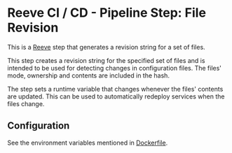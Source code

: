# Reeve CI / CD - Pipeline Step: File Revision

This is a [Reeve](https://github.com/reeveci/reeve) step that generates a revision string for a set of files.

This step creates a revision string for the specified set of files and is intended to be used for detecting changes in configuration files.
The files' mode, ownership and contents are included in the hash.

The step sets a runtime variable that changes whenever the files' contents are updated.
This can be used to automatically redeploy services when the files change.

## Configuration

See the environment variables mentioned in [Dockerfile](Dockerfile).
